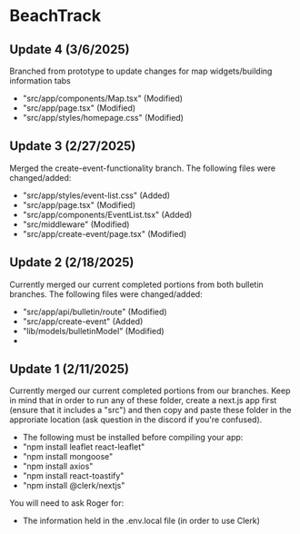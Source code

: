 # BeachTrack
## Update 4 (3/6/2025)
Branched from prototype to update changes for map widgets/building information tabs
- "src/app/components/Map.tsx" (Modified)
- "src/app/page.tsx" (Modified)
- "src/app/styles/homepage.css" (Modified)
## Update 3 (2/27/2025)
Merged the create-event-functionality branch. The following files were changed/added:
- "src/app/styles/event-list.css" (Added)
- "src/app/page.tsx" (Modified)
- "src/app/components/EventList.tsx" (Added)
- "src/middleware" (Modified)
- "src/app/create-event/page.tsx" (Modified)
## Update 2 (2/18/2025)
Currently merged our current completed portions from both bulletin branches. The following files were changed/added:
- "src/app/api/bulletin/route" (Modified)
- "src/app/create-event" (Added)
- "lib/models/bulletinModel" (Modified)
- 
## Update 1 (2/11/2025)
Currently merged our current completed portions from our branches. Keep in mind that in order to run any of these folder, create a next.js app first (ensure that it includes a "src") and then copy and paste these folder in the approriate location (ask question in the discord if you're confused). 
- The following must be installed before compiling your app:
- "npm install leaflet react-leaflet"
- "npm install mongoose"
- "npm install axios"
- "npm install react-toastify"
- "npm install @clerk/nextjs"

You will need to ask Roger for:
- The information held in the .env.local file (in order to use Clerk)
